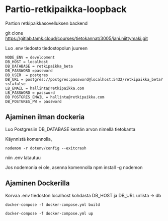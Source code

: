 # Partio-retkipaikka-loopback
Partion retkipaikkasovelluksen backend

git clone https://gitlab.tamk.cloud/courses/tietokannat/3005/jani.niittymaki.git




Luo .env tiedosto tiedostopolun juureen
```
NODE_ENV = development
DB_HOST = localhost
DB_DATABASE = retkipaikka_beta
DB_PASSWORD =password
DB_USER  = postgres
DB_URL = postgres://postgres:password@localhost:5432/retkipaikka_beta?ssl=false
LB_EMAIL = hallinta@retkipaikka.com
LB_PASSWORD = password
DB_POSTGRES_EMAIL = hallinta@retkipaikka.com
DB_POSTGRES_PW = password
```

## Ajaminen ilman dockeria

Luo Postgresiin DB_DATABASE kentän arvon nimellä tietokanta

Käynnistä komennolla,
 ```
nodemon -r dotenv/config --exitcrash
```
niin .env latautuu

Jos nodemonia ei ole, asenna komennolla npm install -g nodemon

## Ajaminen Dockerilla

Korvaa .env tiedoston localhost kohdasta DB_HOST ja DB_URL urlista -> db
```
docker-compose -f docker-compose.yml build
```
```
docker-compose -f docker-compose.yml up
```



